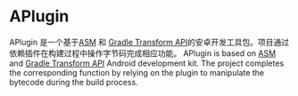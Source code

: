 # APlugin

APlugin 是一个基于[ASM](https://asm.ow2.io/) 和 [Gradle Transform API](http://tools.android.com/tech-docs/new-build-system/transform-api)的安卓开发工具包。项目通过依赖插件在构建过程中操作字节码完成相应功能。
APlugin is based on [ASM](https://asm.ow2.io/) and [Gradle Transform API](http://tools.android.com/tech-docs/new-build-system/transform-api) Android development kit. The project completes the corresponding function by relying on the plugin to manipulate the bytecode during the build process.
